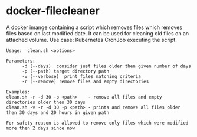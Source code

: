 # docker-filecleaner
A docker imange containing a script which removes files which removes files based on last modified date. It can be used for cleaning old files on an attached volume. Use case: Kubernetes CronJob executing the script. 



```
Usage:  clean.sh <options>

Parameters:
      -d (--days)  consider just files older then given number of days
      -p (--path) target directory path
      -v (--verbose)  print files matching criteria
      -r (--remove) remove files and empty directories

Examples:
clean.sh -r -d 30 -p <path>    - remove all files and empty directories older then 30 days 
clean.sh -v -r -d 30 -p <path> - prints and remove all files older then 30 days and 20 hours in given path

For safety reason is allowed to remove only files which were modified  more then 2 days since now
```

